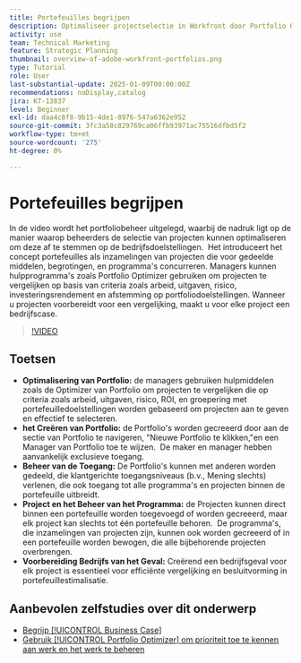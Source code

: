 ```yaml
---
title: Portefeuilles begrijpen
description: Optimaliseer projectselectie in Workfront door Portfolio Optimizer te gebruiken, portefeuilles met beheerde toegang tot stand te brengen, projecten en programma's te organiseren, en bedrijfsgevallen voor geïnformeerde besluitvorming voor te bereiden.
activity: use
team: Technical Marketing
feature: Strategic Planning
thumbnail: overview-of-adobe-workfront-portfolios.png
type: Tutorial
role: User
last-substantial-update: 2025-01-09T00:00:00Z
recommendations: noDisplay,catalog
jira: KT-13837
level: Beginner
exl-id: daa4c8f8-9b15-4de1-8976-547a6362e952
source-git-commit: 3fc3a58c829769ca06ffb93971ac75516dfbd5f2
workflow-type: tm+mt
source-wordcount: '275'
ht-degree: 0%

---
```


# Portefeuilles begrijpen

In de video wordt het portfoliobeheer uitgelegd, waarbij de nadruk ligt op de manier waarop beheerders de selectie van projecten kunnen optimaliseren om deze af te stemmen op de bedrijfsdoelstellingen. &#x200B; Het introduceert het concept portefeuilles als inzamelingen van projecten die voor gedeelde middelen, begrotingen, en programma&#39;s concurreren. &#x200B; Managers kunnen hulpprogramma&#39;s zoals Portfolio Optimizer gebruiken om projecten te vergelijken op basis van criteria zoals arbeid, uitgaven, risico, investeringsrendement en afstemming op portfoliodoelstellingen. &#x200B; Wanneer u projecten voorbereidt voor een vergelijking, maakt u voor elke project een bedrijfscase. &#x200B;


>[!VIDEO](https://video.tv.adobe.com/v/3442834/?quality=12&learn=on&enablevpops&captions=dut)

## Toetsen

* **Optimalisering van Portfolio:** de managers gebruiken hulpmiddelen zoals de Optimizer van Portfolio om projecten te vergelijken die op criteria zoals arbeid, uitgaven, risico, ROI, en groepering met portefeuilledoelstellingen worden gebaseerd om projecten aan te geven en effectief te selecteren.
* **het Creëren van Portfolio:** de Portfolio&#39;s worden gecreeerd door aan de sectie van Portfolio te navigeren, &quot;Nieuwe Portfolio te klikken,&quot;en een Manager van Portfolio toe te wijzen. &#x200B; De maker en manager hebben aanvankelijk exclusieve toegang. &#x200B;
* **Beheer van de Toegang:** De Portfolio&#39;s kunnen met anderen worden gedeeld, die klantgerichte toegangsniveaus (b.v., Mening slechts) verlenen, die ook toegang tot alle programma&#39;s en projecten binnen de portefeuille uitbreidt. &#x200B;
* **Project en het Beheer van het Programma:** de Projecten kunnen direct binnen een portefeuille worden toegevoegd of worden gecreeerd, maar elk project kan slechts tot één portefeuille behoren. &#x200B; De programma&#39;s, die inzamelingen van projecten zijn, kunnen ook worden gecreeerd of in een portefeuille worden bewogen, die alle bijbehorende projecten overbrengen. &#x200B;
* **Voorbereiding Bedrijfs van het Geval:** Creërend een bedrijfsgeval voor elk project is essentieel voor efficiënte vergelijking en besluitvorming in portefeuillestimalisatie. &#x200B;


## Aanbevolen zelfstudies over dit onderwerp

* [Begrijp [!UICONTROL Business Case]](/help/portfolios-and-programs/introduction-to-the-business-case.md)
* [Gebruik [!UICONTROL Portfolio Optimizer] om prioriteit toe te kennen aan werk en het werk te beheren](/help/portfolios-and-programs/prioritize-and-manage-work-with-portfolios.md)

